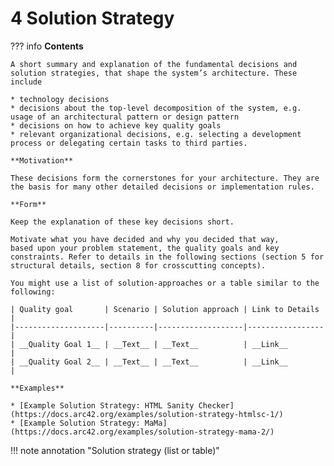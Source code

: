 # 4 Solution Strategy

??? info
    **Contents**

    A short summary and explanation of the fundamental decisions and solution strategies, that shape the system’s architecture. These include

    * technology decisions
    * decisions about the top-level decomposition of the system, e.g. usage of an architectural pattern or design pattern
    * decisions on how to achieve key quality goals
    * relevant organizational decisions, e.g. selecting a development process or delegating certain tasks to third parties.

    **Motivation**

    These decisions form the cornerstones for your architecture. They are the basis for many other detailed decisions or implementation rules.

    **Form**

    Keep the explanation of these key decisions short.

    Motivate what you have decided and why you decided that way,
    based upon your problem statement, the quality goals and key constraints. Refer to details in the following sections (section 5 for structural details, section 8 for crosscutting concepts).

    You might use a list of solution-approaches or a table similar to the following:

    | Quality goal       | Scenario | Solution approach | Link to Details |
    |--------------------|----------|-------------------|-----------------|
    | __Quality Goal 1__ | __Text__ | __Text__          | __Link__        |
    | __Quality Goal 2__ | __Text__ | __Text__          | __Link__        |

    **Examples**

    * [Example Solution Strategy: HTML Sanity Checker](https://docs.arc42.org/examples/solution-strategy-htmlsc-1/)
    * [Example Solution Strategy: MaMa](https://docs.arc42.org/examples/solution-strategy-mama-2/)

!!! note annotation "Solution strategy (list or table)"